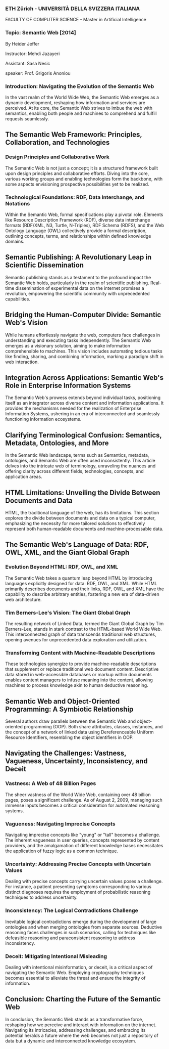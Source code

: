 ### ETH Zürich - UNIVERSITÀ DELLA SVIZZERA ITALIANA
FACULTY OF COMPUTER SCIENCE -  Master in Artificial Intelligence

### Topic: Semantic Web \[2014\]

By Heider Jeffer

Instructor: Mehdi Jazayeri

Assistant: Sasa Nesic

speaker: Prof. Grigoris Anoniou

### Introduction: Navigating the Evolution of the Semantic Web

In the vast realm of the World Wide Web, the Semantic Web emerges as a dynamic development, reshaping how information and services are perceived. At its core, the Semantic Web strives to imbue the web with semantics, enabling both people and machines to comprehend and fulfill requests seamlessly.

## The Semantic Web Framework: Principles, Collaboration, and Technologies

### Design Principles and Collaborative Work

The Semantic Web is not just a concept; it is a structured framework built upon design principles and collaborative efforts. Diving into the core, various working groups and enabling technologies form the backbone, with some aspects envisioning prospective possibilities yet to be realized.

### Technological Foundations: RDF, Data Interchange, and Notations

Within the Semantic Web, formal specifications play a pivotal role. Elements like Resource Description Framework (RDF), diverse data interchange formats (RDF/XML, N3, Turtle, N-Triples), RDF Schema (RDFS), and the Web Ontology Language (OWL) collectively provide a formal description, outlining concepts, terms, and relationships within defined knowledge domains.

## Semantic Publishing: A Revolutionary Leap in Scientific Dissemination

Semantic publishing stands as a testament to the profound impact the Semantic Web holds, particularly in the realm of scientific publishing. Real-time dissemination of experimental data on the internet promises a revolution, empowering the scientific community with unprecedented capabilities.

## Bridging the Human-Computer Divide: Semantic Web's Vision

While humans effortlessly navigate the web, computers face challenges in understanding and executing tasks independently. The Semantic Web emerges as a visionary solution, aiming to make information comprehensible to machines. This vision includes automating tedious tasks like finding, sharing, and combining information, marking a paradigm shift in web interaction.

## Integration Across Applications: Semantic Web's Role in Enterprise Information Systems

The Semantic Web's prowess extends beyond individual tasks, positioning itself as an integrator across diverse content and information applications. It provides the mechanisms needed for the realization of Enterprise Information Systems, ushering in an era of interconnected and seamlessly functioning information ecosystems.

## Clarifying Terminological Confusion: Semantics, Metadata, Ontologies, and More

In the Semantic Web landscape, terms such as Semantics, metadata, ontologies, and Semantic Web are often used inconsistently. This article delves into the intricate web of terminology, unraveling the nuances and offering clarity across different fields, technologies, concepts, and application areas.

## HTML Limitations: Unveiling the Divide Between Documents and Data

HTML, the traditional language of the web, has its limitations. This section explores the divide between documents and data on a typical computer, emphasizing the necessity for more tailored solutions to effectively represent both human-readable documents and machine-processable data.

## The Semantic Web's Language of Data: RDF, OWL, XML, and the Giant Global Graph

### Evolution Beyond HTML: RDF, OWL, and XML

The Semantic Web takes a quantum leap beyond HTML by introducing languages explicitly designed for data: RDF, OWL, and XML. While HTML primarily describes documents and their links, RDF, OWL, and XML have the capability to describe arbitrary entities, fostering a new era of data-driven web architecture.

### Tim Berners-Lee's Vision: The Giant Global Graph

The resulting network of Linked Data, termed the Giant Global Graph by Tim Berners-Lee, stands in stark contrast to the HTML-based World Wide Web. This interconnected graph of data transcends traditional web structures, opening avenues for unprecedented data exploration and utilization.

### Transforming Content with Machine-Readable Descriptions

These technologies synergize to provide machine-readable descriptions that supplement or replace traditional web document content. Descriptive data stored in web-accessible databases or markup within documents enables content managers to infuse meaning into the content, allowing machines to process knowledge akin to human deductive reasoning.

## Semantic Web and Object-Oriented Programming: A Symbiotic Relationship

Several authors draw parallels between the Semantic Web and object-oriented programming (OOP). Both share attributes, classes, instances, and the concept of a network of linked data using Dereferenceable Uniform Resource Identifiers, resembling the object identifiers in OOP.

## Navigating the Challenges: Vastness, Vagueness, Uncertainty, Inconsistency, and Deceit

### Vastness: A Web of 48 Billion Pages

The sheer vastness of the World Wide Web, containing over 48 billion pages, poses a significant challenge. As of August 2, 2009, managing such immense inputs becomes a critical consideration for automated reasoning systems.

### Vagueness: Navigating Imprecise Concepts

Navigating imprecise concepts like "young" or "tall" becomes a challenge. The inherent vagueness in user queries, concepts represented by content providers, and the amalgamation of different knowledge bases necessitates the application of fuzzy logic as a common technique.

### Uncertainty: Addressing Precise Concepts with Uncertain Values

Dealing with precise concepts carrying uncertain values poses a challenge. For instance, a patient presenting symptoms corresponding to various distinct diagnoses requires the employment of probabilistic reasoning techniques to address uncertainty.

### Inconsistency: The Logical Contradictions Challenge

Inevitable logical contradictions emerge during the development of large ontologies and when merging ontologies from separate sources. Deductive reasoning faces challenges in such scenarios, calling for techniques like defeasible reasoning and paraconsistent reasoning to address inconsistency.

### Deceit: Mitigating Intentional Misleading

Dealing with intentional misinformation, or deceit, is a critical aspect of navigating the Semantic Web. Employing cryptography techniques becomes essential to alleviate the threat and ensure the integrity of information.

## Conclusion: Charting the Future of the Semantic Web

In conclusion, the Semantic Web stands as a transformative force, reshaping how we perceive and interact with information on the internet. Navigating its intricacies, addressing challenges, and embracing its potential heralds a future where the web becomes not just a repository of data but a dynamic and interconnected knowledge ecosystem.
